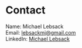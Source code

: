 # Contact

Name: Michael Lebsack  
Email: <lebsackmj@gmail.com>  
LinkedIn: [Michael Lebsack](https://www.linkedin.com/mwlite/in/michael-lebsack-58b10448)  
